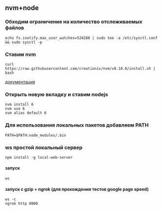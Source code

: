nvm+node
---------------

### Обходим ограничение на количество отслеживаемых файлов
```
echo fs.inotify.max_user_watches=524288 | sudo tee -a /etc/sysctl.conf && sudo sysctl -p
```

### Ставим nvm
```
curl https://raw.githubusercontent.com/creationix/nvm/v0.10.0/install.sh | bash
```
[документация](https://github.com/creationix/nvm)

### Открыть новую вкладку и ставим nodejs
```
nvm install 6
nvm use 6
nvm alias default 6
```

### Для использования локальных пакетов добавляем PATH
```
PATH=$PATH:node_modules/.bin
```

### ws простой локальный сервер
```
npm install -g local-web-server
```
#### запуск
```
ws
```
#### запуск с gzip + ngrok (для прохождения тестов google page speed)
```
ws -c
ngrok http 8000
```
